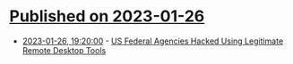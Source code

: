 # [Published on 2023-01-26](index.md)

* [2023-01-26, 19:20:00](https://it.slashdot.org/story/23/01/26/1344251/us-federal-agencies-hacked-using-legitimate-remote-desktop-tools?utm_source=rss1.0mainlinkanon&utm_medium=feed) - [US Federal Agencies Hacked Using Legitimate Remote Desktop Tools](https://it.slashdot.org/story/23/01/26/1344251/us-federal-agencies-hacked-using-legitimate-remote-desktop-tools?utm_source=rss1.0mainlinkanon&utm_medium=feed)
